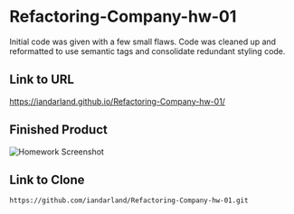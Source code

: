 # Refactoring-Company-hw-01

Initial code was given with a few small flaws. Code was cleaned up and reformatted to use semantic tags and consolidate redundant styling code.

## Link to URL

https://iandarland.github.io/Refactoring-Company-hw-01/

## Finished Product

![Homework Screenshot](assets/images/Horiseo.png)



## Link to Clone

``` https://github.com/iandarland/Refactoring-Company-hw-01.git ```

